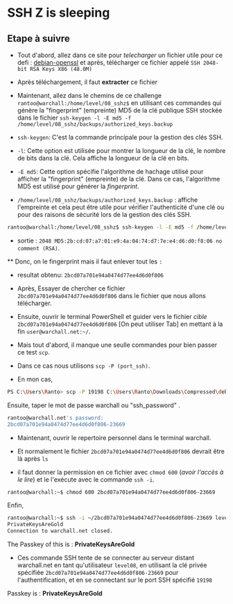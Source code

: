 # SSH Z is sleeping

## Etape à suivre

* Tout d'abord, allez dans ce site pour *telecharger* un fichier utile pour ce defi : [debian-openssl](https://hdm.io/tools/debian-openssl/?fbclid=IwAR3MECf0l_Ss03PgyrdGMMXsKVTa-L55vjsvtY9yDgCAAIfA1lgrRY7_B04) et après, télécharger ce fichier appelé `SSH 2048-bit RSA Keys X86 (48.0M)`
* Après téléchargement, il faut **extracter** ce fichier

* Maintenant, allez dans le chemins de ce challenge `rantoo@warchall:/home/level/08_sshz$` en utilisant ces commandes qui génère la "fingerprint" (empreinte) MD5 de la clé publique SSH stockée dans le fichier `ssh-keygen -l -E md5 -f /home/level/08_sshz/backups/authorized_keys.backup`

* `ssh-keygen`: C'est la commande principale pour la gestion des clés SSH.
* `-l`: Cette option est utilisée pour montrer la longueur de la clé, le nombre de bits dans la clé. Cela affiche la longueur de la clé en bits.
* `-E md5`: Cette option spécifie l'algorithme de hachage utilisé pour afficher la "fingerprint" (empreinte) de la clé. Dans ce cas, l'algorithme MD5 est utilisé pour générer la *fingerprint*.
* `/home/level/08_sshz/backups/authorized_keys.backup` : affiche l'empreinte et cela peut être utile pour vérifier l'authenticité d'une clé ou pour des raisons de sécurité lors de la gestion des clés SSH.

````sh
rantoo@warchall:/home/level/08_sshz$ ssh-keygen -l -E md5 -f /home/level/08_sshz/backups/authorized_keys.backup

````
* sortie : `2048 MD5:2b:cd:07:a7:01:e9:4a:04:74:d7:7e:e4:d6:d0:f8:06 no comment (RSA)`.

** Donc, on le fingerprint mais il faut enlever tout les `:` 
* resultat obtenu: `2bcd07a701e94a0474d77ee4d6d0f806`
* Après, Essayer de chercher ce fichier `2bcd07a701e94a0474d77ee4d6d0f806` dans le fichier que nous allons télécharger.


* Ensuite, ouvrir le terminal PowerShell et guider vers le fichier *cible* `2bcd07a701e94a0474d77ee4d6d0f806` [On peut utiliser Tab]
en mettant à la fin `user@warchall.net:~/`.
* Mais tout d'abord, il manque une seulle commandes pour bien passer ce test `scp`.
* Dans ce cas nous utilisons `scp -P (port_ssh)`.
* En mon cas, 

````sh
PS C:\Users\Ranto> scp -P 19198 C:\Users\Ranto\Downloads\Compressed\debian_ssh_rsa_2048_x86\rsa\2048\2bcd07a701e94a0474d77ee4d6d0f806-23669 rantoo@warchall.net:~/

````

Ensuite, taper le mot de passe warchall ou "ssh_password" .
````sh
rantoo@warchall.net's password:
2bcd07a701e94a0474d77ee4d6d0f806-23669                                                              100% 1671     5.1KB/s   00:00

````

* Maintenant, ouvrir le repertoire personnel dans le terminal warchall.
* Et normalement le fichier `2bcd07a701e94a0474d77ee4d6d0f806` devrait être là après `ls`

* il faut donner la permission en ce fichier avec `chmod 600` (*avoir l'accès à le lire*) et le l'exécute avec le commande `ssh -i`.

````sh
rantoo@warchall:~$ chmod 600 2bcd07a701e94a0474d77ee4d6d0f806-23669

````
Enfin, 

````sh
rantoo@warchall:~$ ssh -i ~/2bcd07a701e94a0474d77ee4d6d0f806-23669 level08@warchall.net -p 19198
PrivateKeysAreGold
Connection to warchall.net closed.

````
The Passkey of this is : **PrivateKeysAreGold**

* Ces commande SSH tente de se connecter au serveur distant warchall.net en tant qu'utilisateur `level08`, en utilisant la clé privée spécifiée `2bcd07a701e94a0474d77ee4d6d0f806-23669` pour l'authentification, et en se connectant sur le port SSH spécifié `19198`

Passkey is : **PrivateKeysAreGold**
